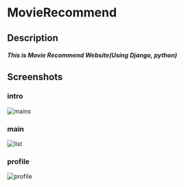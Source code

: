# MovieRecommend
## Description
##### This is Movie Recommend Website(Using Django, python)
## Screenshots

### intro
![mains](https://user-images.githubusercontent.com/55237012/73512006-492a1a80-442b-11ea-934f-109f24a14442.PNG)

### main
![list](https://user-images.githubusercontent.com/55237012/73512026-5ba45400-442b-11ea-9cfd-1239acb3ea03.PNG)

### profile
![profile](https://user-images.githubusercontent.com/55237012/73512028-5cd58100-442b-11ea-9c63-0c616c43c964.PNG)
